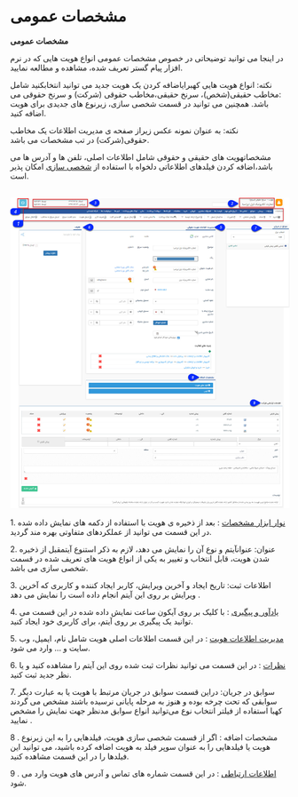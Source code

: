 # مشخصات عمومی        

**مشخصات عمومی**  

در اینجا می توانید توضیحاتی در خصوص مشخصات عمومی انواع هویت هایی که در نرم افزار پیام گستر تعریف شده، مشاهده و مطالعه نمایید.

نکته:  انواع هویت هایی کهبرایاضافه کردن یک هویت جدید می  توانید انتخابکنید شامل :مخاطب حقیقی(شخص)، سرنخ حقیقی،مخاطب حقوقی (شرکت) و سرنخ حقوقی می باشد. همچنین می توانید در قسمت شخصی سازی، زیرنوع های جدیدی برای هویت اضافه کنید.

نکته: به عنوان نمونه عکس زیراز صفحه ی مدیریت اطلاعات یک مخاطب حقوقی(شرکت) در تب مشخصات می باشد.

مشخصاتهویت های حقیقی و حقوقی شامل اطلاعات اصلی، تلفن ها و آدرس ها می باشد،اضافه کردن فیلدهای اطلاعاتی دلخواه با استفاده از [شخصی سازی](../../Setting/ParametersAndPersonalInformationManagement.md) امکان پذیر است.

 ![](GeneralSpecification/IdentityInformations.jpg)

1\. [نوار ابزار مشخصات](GeneralSpecification/Contactstoolbar.md) : بعد از ذخیره ی هویت با استفاده از دکمه های نمایش داده شده در این قسمت می توانید از عملکردهای متفاوتی بهره مند گردید.

2\. عنوان: عنوانآیتم و نوع آن را نمایش می دهد، لازم به ذکر استنوع آیتمقبل از ذخیره شدن هویت، قابل انتخاب و تغییر به یکی از انواع هویت های تعریف شده در قسمت شخصی سازی می باشد.

3\. اطلاعات ثبت: تاریخ ایجاد و آخرین ویرایش، کاربر ایجاد کننده و کاربری که آخرین ویرایش بر روی این آیتم انجام داده است را نمایش می دهد .

4\. [یادآور و پیگیری](GeneralSpecification/Reminderandalarms.md) : با کلیک بر روی آیکون ساعت نمایش داده شده در این قسمت می توانید یک پیگیری بر روی آیتم، برای کاربری خود ایجاد کنید.

5\. [مدیریت اطلاعات هویت](GeneralSpecification/Contactdatamanagement.md) : در این قسمت اطلاعات اصلی هویت شامل نام، ایمیل، وب سایت و ... وارد می شود.

6\. [نظرات](GeneralSpecification/Comments.md) : در این قسمت می توانید نظرات ثبت شده روی این آیتم را مشاهده کنید و یا نظر جدید ثبت کنید.

7\. سوابق در جریان: دراین قسمت سوابق در جریان مرتبط با هویت یا به عبارت دیگر سوابقی که تحت چرخه بوده و هنوز به مرحله پایانی نرسیده باشند مشخص می گردند کهبا استفاده از فیلتر انتخاب نوع می‌توانید انواع سوابق مدنظر جهت نمایش را مشخص نمایید .

8 . مشخصات اضافه : اگر از قسمت شخصی سازی هویت، فیلدهایی را به این زیرنوع هویت یا فیلدهایی را به عنوان سوپر فیلد به هویت اضافه کرده باشید، می توانید این فیلدها را در این قسمت مشاهده کنید.

9 . [اطلاعات ارتباطی](GeneralSpecification/Contactcomminicationsdata.md) : در این قسمت شماره های تماس و آدرس های هویت وارد می شود.